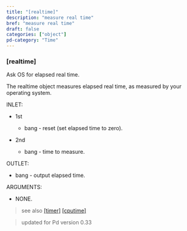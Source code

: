 ```yaml
---
title: "[realtime]"
description: "measure real time"
bref: "measure real time"
draft: false
categories: ["object"]
pd-category: "Time"
---
```


### [realtime]

Ask OS for elapsed real time.

The realtime object measures elapsed real time,  as measured by your operating system.

INLET:

- 1st

  - bang - reset (set elapsed time to zero).

- 2nd

  - bang - time to measure.

OUTLET:

- bang - output elapsed time.

ARGUMENTS:

- NONE.


> see also [[timer]](../timer) [[cputime]](../cputime)
 
> updated for Pd version 0.33
